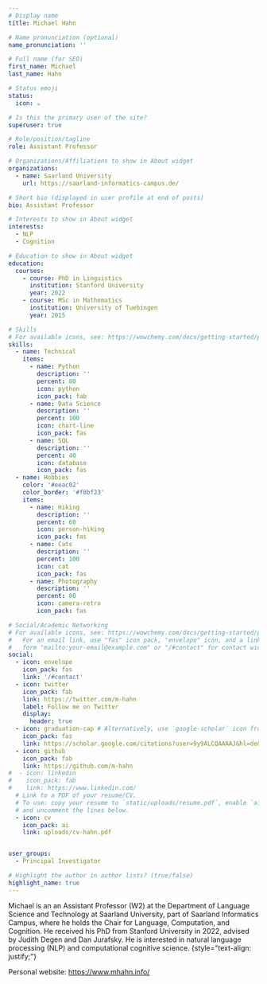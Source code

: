 ```yaml
---
# Display name
title: Michael Hahn

# Name pronunciation (optional)
name_pronunciation: ''

# Full name (for SEO)
first_name: Michael
last_name: Hahn

# Status emoji
status:
  icon: ☕️

# Is this the primary user of the site?
superuser: true

# Role/position/tagline
role: Assistant Professor

# Organizations/Affiliations to show in About widget
organizations:
  - name: Saarland University
    url: https://saarland-informatics-campus.de/

# Short bio (displayed in user profile at end of posts)
bio: Assistant Professor

# Interests to show in About widget
interests:
  - NLP
  - Cognition

# Education to show in About widget
education:
  courses:
    - course: PhD in Linguistics
      institution: Stanford University
      year: 2022
    - course: MSc in Mathematics
      institution: University of Tuebingen
      year: 2015

# Skills
# For available icons, see: https://wowchemy.com/docs/getting-started/page-builder/#icons
skills:
  - name: Technical
    items:
      - name: Python
        description: ''
        percent: 80
        icon: python
        icon_pack: fab
      - name: Data Science
        description: ''
        percent: 100
        icon: chart-line
        icon_pack: fas
      - name: SQL
        description: ''
        percent: 40
        icon: database
        icon_pack: fas
  - name: Hobbies
    color: '#eeac02'
    color_border: '#f0bf23'
    items:
      - name: Hiking
        description: ''
        percent: 60
        icon: person-hiking
        icon_pack: fas
      - name: Cats
        description: ''
        percent: 100
        icon: cat
        icon_pack: fas
      - name: Photography
        description: ''
        percent: 80
        icon: camera-retro
        icon_pack: fas

# Social/Academic Networking
# For available icons, see: https://wowchemy.com/docs/getting-started/page-builder/#icons
#   For an email link, use "fas" icon pack, "envelope" icon, and a link in the
#   form "mailto:your-email@example.com" or "/#contact" for contact widget.
social:
  - icon: envelope
    icon_pack: fas
    link: '/#contact'
  - icon: twitter
    icon_pack: fab
    link: https://twitter.com/m-hahn
    label: Follow me on Twitter
    display:
      header: true
  - icon: graduation-cap # Alternatively, use `google-scholar` icon from `ai` icon pack
    icon_pack: fas
    link: https://scholar.google.com/citations?user=9y9ALCQAAAAJ&hl=de&oi=ao
  - icon: github
    icon_pack: fab
    link: https://github.com/m-hahn
#  - icon: linkedin
#    icon_pack: fab
#    link: https://www.linkedin.com/
  # Link to a PDF of your resume/CV.
  # To use: copy your resume to `static/uploads/resume.pdf`, enable `ai` icons in `params.yaml`,
  # and uncomment the lines below.
  - icon: cv
    icon_pack: ai
    link: uploads/cv-hahn.pdf


user_groups:
  - Principal Investigator

# Highlight the author in author lists? (true/false)
highlight_name: true
---
```


Michael is an an Assistant Professor (W2) at the Department of Language Science and Technology at Saarland University, part of Saarland Informatics Campus, where he holds the Chair for Language, Computation, and Cognition. He received his PhD from Stanford University in 2022, advised by Judith Degen and Dan Jurafsky. He is interested in natural language processing (NLP) and computational cognitive science.
{style="text-align: justify;"}

Personal website: https://www.mhahn.info/
